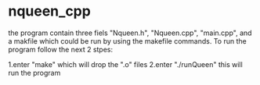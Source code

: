 # nqueen_cpp
the program contain three fiels "Nqueen.h", "Nqueen.cpp", "main.cpp", and a makfile which could be run by using the makefile commands. To run the program follow the next 2 stpes:

  1.enter "make" which will drop the ".o" files
  2.enter "./runQueen" this will run the program
